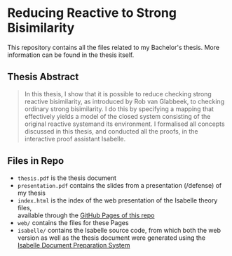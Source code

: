 # Reducing Reactive to Strong Bisimilarity

This repository contains all the files related to my Bachelor's thesis. More information can be found in the thesis itself.

## Thesis Abstract

> In this thesis, I show that it is possible to reduce checking strong reactive bisimilarity, as introduced by Rob van Glabbeek, to checking ordinary strong bisimilarity. I do this by specifying a mapping that effectively yields a model of the closed system consisting of the original reactive systemand its environment. I formalised all concepts discussed in this thesis, and conducted all the proofs, in the interactive proof assistant Isabelle.

## Files in Repo

- `thesis.pdf` is the thesis document
- `presentation.pdf` contains the slides from a presentation (/defense) of my thesis
- `index.html` is the index of the web presentation of the Isabelle theory files, \
available through the [GitHub Pages of this repo](https://maxpohlmann.github.io/Reducing-Reactive-to-Strong-Bisimilarity/)
- `web/` contains the files for these Pages
- `isabelle/` contains the Isabelle source code, from which both the web version as well as the thesis document were generated using the [Isabelle Document Preparation System](https://isabelle.in.tum.de/doc/system.pdf)